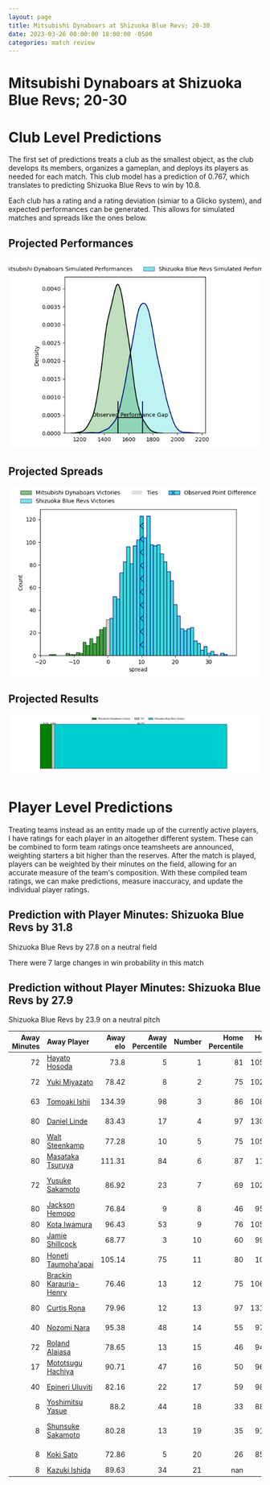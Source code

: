 ```yaml
---  
layout: page  
title: Mitsubishi Dynaboars at Shizuoka Blue Revs; 20-30  
date: 2023-03-26 00:00:00 18:00:00 -0500  
categories: match review  
---
```

# Mitsubishi Dynaboars at Shizuoka Blue Revs; 20-30

# Club Level Predictions


The first set of predictions treats a club as the smallest object, as the club develops its members, organizes a gameplan, and deploys its players as needed for each match. This club model has a prediction of 0.767, which translates to predicting Shizuoka Blue Revs to win by 10.8.

Each club has a rating and a rating deviation (simiar to a Glicko system), and expected performances can be generated. This allows for simulated matches and spreads like the ones below.
## Projected Performances


![Projected Performances](plots/performances_2023-03-26-ShizuokaBlueRevs-MitsubishiDynaboars.png)
## Projected Spreads


![Projected Spreads](plots/spreads_2023-03-26-ShizuokaBlueRevs-MitsubishiDynaboars.png)
## Projected Results


![Projected Results](plots/resultbar_2023-03-26-ShizuokaBlueRevs-MitsubishiDynaboars.png)
# Player Level Predictions


Treating teams instead as an entity made up of the currently active players, I have ratings for each player in an altogether different system. These can be combined to form team ratings once teamsheets are announced, weighting starters a bit higher than the reserves. After the match is played, players can be weighted by their minutes on the field, allowing for an accurate measure of the team's composition. With these compiled team ratings, we can make predictions, measure inaccuracy, and update the individual player ratings.
## Prediction with Player Minutes: Shizuoka Blue Revs by 31.8


Shizuoka Blue Revs by 27.8 on a neutral field

There were 7 large changes in win probability in this match
## Prediction without Player Minutes: Shizuoka Blue Revs by 27.9


Shizuoka Blue Revs by 23.9 on a neutral pitch



|   Away Minutes | Away Player                                                                 |   Away elo |   Away Percentile |   Number |   Home Percentile |   Home elo | Home Player                                                        |   Home Minutes |
|---------------:|:----------------------------------------------------------------------------|-----------:|------------------:|---------:|------------------:|-----------:|:-------------------------------------------------------------------|---------------:|
|             72 | [Hayato Hosoda](..//playerfiles//HayatoHosoda_cleaned.md)                   |      73.8  |                 5 |        1 |                81 |     105.45 | [Kazuhiro Kawata](..//playerfiles//KazuhiroKawata_cleaned.md)      |             80 |
|             72 | [Yuki Miyazato](..//playerfiles//YukiMiyazato_cleaned.md)                   |      78.42 |                 8 |        2 |                75 |     102.99 | [Takeshi Hino](..//playerfiles//TakeshiHino_cleaned.md)            |             80 |
|             63 | [Tomoaki Ishii](..//playerfiles//TomoakiIshii_cleaned.md)                   |     134.39 |                98 |        3 |                86 |     108.28 | [Heiichiro Ito](..//playerfiles//HeiichiroIto_cleaned.md)          |             63 |
|             80 | [Daniel Linde](..//playerfiles//DanielLinde_cleaned.md)                     |      83.43 |                17 |        4 |                97 |     130.11 | [Eishin Kuwano](..//playerfiles//EishinKuwano_cleaned.md)          |             50 |
|             80 | [Walt Steenkamp](..//playerfiles//WaltSteenkamp_cleaned.md)                 |      77.28 |                10 |        5 |                75 |     105.06 | [Murray Douglas](..//playerfiles//MurrayDouglas_cleaned.md)        |             80 |
|             80 | [Masataka Tsuruya](..//playerfiles//MasatakaTsuruya_cleaned.md)             |     111.31 |                84 |        6 |                87 |     114.7  | [Yuya Odo](..//playerfiles//YuyaOdo_cleaned.md)                    |             80 |
|             72 | [Yusuke Sakamoto](..//playerfiles//YusukeSakamoto_cleaned.md)               |      86.92 |                23 |        7 |                69 |     102.96 | [Richard Goh Jones](..//playerfiles//RichardGohJones_cleaned.md)   |             80 |
|             80 | [Jackson Hemopo](..//playerfiles//JacksonHemopo_cleaned.md)                 |      76.84 |                 9 |        8 |                46 |      95.73 | [Malgene Ilaua](..//playerfiles//MalgeneIlaua_cleaned.md)          |             72 |
|             80 | [Kota Iwamura](..//playerfiles//KotaIwamura_cleaned.md)                     |      96.43 |                53 |        9 |                76 |     105.13 | [Bryn Hall](..//playerfiles//BrynHall_cleaned.md)                  |             80 |
|             80 | [Jamie Shillcock](..//playerfiles//JamieShillcock_cleaned.md)               |      68.77 |                 3 |       10 |                60 |      99.69 | [Kenta Iemura](..//playerfiles//KentaIemura_cleaned.md)            |             80 |
|             80 | [Honeti Taumoha'apai](..//playerfiles//HonetiTaumoha'apai_cleaned.md)       |     105.14 |                75 |       11 |                80 |     107.9  | [Keagan Faria](..//playerfiles//KeaganFaria_cleaned.md)            |             80 |
|             80 | [Brackin Karauria-Henry](..//playerfiles//BrackinKarauria-Henry_cleaned.md) |      76.46 |                13 |       12 |                75 |     106.12 | [Viliami Tahitu'a](..//playerfiles//ViliamiTahitu'a_cleaned.md)    |             80 |
|             80 | [Curtis Rona](..//playerfiles//CurtisRona_cleaned.md)                       |      79.96 |                12 |       13 |                97 |     131.74 | [Hiroto Kobayashi](..//playerfiles//HirotoKobayashi_cleaned.md)    |             70 |
|             40 | [Nozomi Nara](..//playerfiles//NozomiNara_cleaned.md)                       |      95.38 |                48 |       14 |                55 |      97.48 | [Chikara Ito](..//playerfiles//ChikaraIto_cleaned.md)              |             80 |
|             72 | [Roland Alaiasa](..//playerfiles//RolandAlaiasa_cleaned.md)                 |      78.65 |                13 |       15 |                46 |      94.48 | [Sam Greene](..//playerfiles//SamGreene_cleaned.md)                |             40 |
|             17 | [Mototsugu Hachiya](..//playerfiles//MototsuguHachiya_cleaned.md)           |      90.71 |                47 |       16 |                50 |      96.55 | [Tomokazu Kira](..//playerfiles//TomokazuKira_cleaned.md)          |             40 |
|             40 | [Epineri Uluviti](..//playerfiles//EpineriUluviti_cleaned.md)               |      82.16 |                22 |       17 |                59 |      98.57 | [Samuela Anise](..//playerfiles//SamuelaAnise_cleaned.md)          |             30 |
|              8 | [Yoshimitsu Yasue](..//playerfiles//YoshimitsuYasue_cleaned.md)             |      88.2  |                44 |       18 |                33 |      88.26 | [Takayoshi Mohara](..//playerfiles//TakayoshiMohara_cleaned.md)    |             17 |
|              8 | [Shunsuke Sakamoto](..//playerfiles//ShunsukeSakamoto_cleaned.md)           |      80.28 |                13 |       19 |                35 |      91.37 | [Clinton Ryno Swart](..//playerfiles//ClintonRynoSwart_cleaned.md) |             10 |
|              8 | [Koki Sato](..//playerfiles//KokiSato_cleaned.md)                           |      72.86 |                 5 |       20 |                26 |      85.61 | [Shoji Takuma](..//playerfiles//ShojiTakuma_cleaned.md)            |              8 |
|              8 | [Kazuki Ishida](..//playerfiles//KazukiIshida_cleaned.md)                   |      89.63 |                34 |       21 |               nan |     nan    | nan                                                                |            nan |

